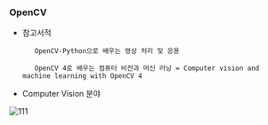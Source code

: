 ### OpenCV


- 참고서적

         OpenCV-Python으로 배우는 영상 처리 및 응용

         OpenCV 4로 배우는 컴퓨터 비전과 머신 러닝 = Computer vision and machine learning with OpenCV 4



- Computer Vision 분야 

![111](https://user-images.githubusercontent.com/59076451/128603465-641df354-83c6-4d1a-8e7f-b2239457b41b.jpg)
